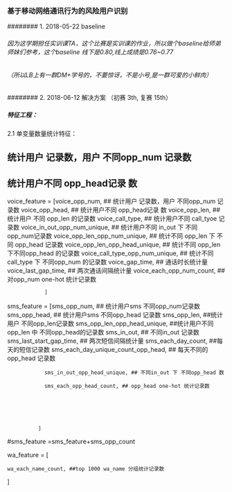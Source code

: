 ### 基于移动网络通讯行为的风险用户识别

######## 1. 2018-05-22 baseline 

###### 因为这学期担任实训课TA，这个比赛是实训课的作业，所以做个baseline给师弟师妹们参考，这个baseline 线下是0.80,线上成绩是0.76~0.77
###### （所以LB上有一群DM+学号的，不要惊讶，不是小号,是一群可爱的小鲜肉）




######## 2. 2018-06-12 解决方案 （初赛 3th, 复赛 15th）

##### 特征工程：
2.1 单变量数量统计特征：
  ## 统计用户 记录数，用户 不同opp_num 记录数
  ## 统计用户不同 opp_head记录 数








voice_feature = [voice_opp_num,  ## 统计用户 记录数，用户 不同opp_num 记录数
                 voice_opp_head, ## 统计用户不同 opp_head记录 数
           voice_opp_len,  ## 统计用户 不同 opp_len 的记录数
           voice_call_type, ## 统计用户不同 call_tyoe 记录数
           voice_in_out_opp_num_unique, ## 统计用户不同  in_out 下 不同 opp_num记录数
           voice_opp_len_opp_num_unique, ## 统计不同 opp_len 下 不同 opp_head 记录数
            voice_opp_len_opp_head_unique, ## 统计不同 opp_len 下不同opp_head 的记录数
            voice_call_type_opp_num_unique,  ## 统计不同call_type 下 不同opp_num 的记录数
          voice_gap_time,  ## 通话时长统计量
          voice_last_gap_time, ## 两次通话间隔统计量
        voice_each_opp_num_count, ## 对opp_num one-hot 统计记录数
                 

                ]


sms_feature = [sms_opp_num,  ## 统计用户sms 不同opp_num记录数
              sms_opp_head, ## 统计用户sms 不同opp_head 记录数
              sms_opp_len, ##统计用户 不同opp_len记录数
              sms_opp_len_opp_head_unique, ##统计用户不同opp_len 中 不同opp_head的记录数
              sms_in_out, ## 不同in_out 记录数
              sms_last_start_gap_time, ## 两次短信间隔统计量
               sms_each_day_count, ##每天的短信记录数
               sms_each_day_unique_count_opp_head, ## 每天不同的opp_head 记录数
               
                sms_in_out_opp_head_unique, ## 不同in_out 下 不同opp_head 数

                sms_each_opp_head_count, ## opp_head one-hot 统计记录数
    
               
               
               

               
              ]
#sms_feature =sms_feature+sms_opp_count

wa_feature = [

    
    wa_each_name_count, ##top 1000 wa_name 分组统计记录数

]





